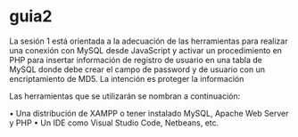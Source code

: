 # guia2
La sesión 1 está orientada a la adecuación de las herramientas para realizar una conexión con MySQL desde JavaScript y activar un procedimiento en PHP para insertar información de registro de usuario en una tabla de MySQL donde debe crear el campo de password y de usuario con un encriptamiento de MD5. La intención es proteger la información

Las herramientas que se utilizarán se nombran a continuación:

•	Una distribución de XAMPP o tener instalado MySQL, Apache Web Server y PHP
•	Un IDE como Visual Studio Code, Netbeans, etc.

